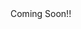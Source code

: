 <div class="alert alert-success d-flex align-items-center justify-content-center" role="alert">
    <i class="fas fa-hourglass-half me-2 fa-2x"></i>
    <div>Coming Soon!!</div>
</div>